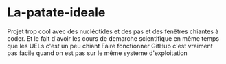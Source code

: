 # La-patate-ideale
Projet trop cool avec des nucléotides et des pas et des fenêtres chiantes à coder. Et le fait d'avoir les cours de demarche scientifique en même temps que les UELs c'est un peu chiant
Faire fonctionner GitHub c'est vraiment pas facile quand on est pas sur le même systeme d'exploitation
